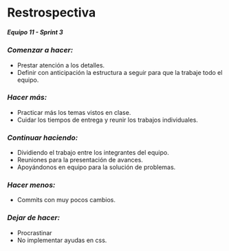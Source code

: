 # **Restrospectiva**
##### Equipo 11 - Sprint 3

### *Comenzar a hacer:*
- Prestar atención a los detalles.
- Definir con anticipación la estructura a seguir para que la trabaje todo el equipo.
### *Hacer más:*
- Practicar más los temas vistos en clase.
- Cuidar los tiempos de entrega y reunir los trabajos individuales.
### *Continuar haciendo:*
- Dividiendo el trabajo entre los integrantes del equipo. 
- Reuniones para la presentación de avances.
- Apoyándonos en equipo para la solución de problemas.
### *Hacer menos:*
- Commits con muy pocos cambios.
### *Dejar de hacer:*
- Procrastinar 
- No implementar ayudas en css.
